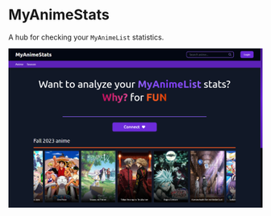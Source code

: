# MyAnimeStats

A hub for checking your `MyAnimeList` statistics.

![MyAnimeStats Home](/assets/myanimestats-home.png)
